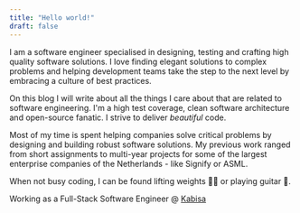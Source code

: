 ```yaml
---
title: "Hello world!"
draft: false
---
```


I am a software engineer specialised in designing, testing and crafting high quality software solutions. I love finding elegant solutions to complex problems
and helping development teams take the step to the next level by embracing a culture of best practices.

On this blog I will write about all the things I care about that are related to software engineering. I'm a high test coverage, clean software architecture and open-source fanatic. I strive to deliver *beautiful* code.

Most of my time is spent helping companies solve critical problems by designing and building robust software solutions. My previous work ranged from short assignments to
multi-year projects for some of the largest enterprise companies of the Netherlands - like Signify or ASML.

When not busy coding, I can be found lifting weights 🏋️‍♂️ or playing guitar :guitar:.

Working as a Full-Stack Software Engineer @ [Kabisa](https://kabisa.nl)